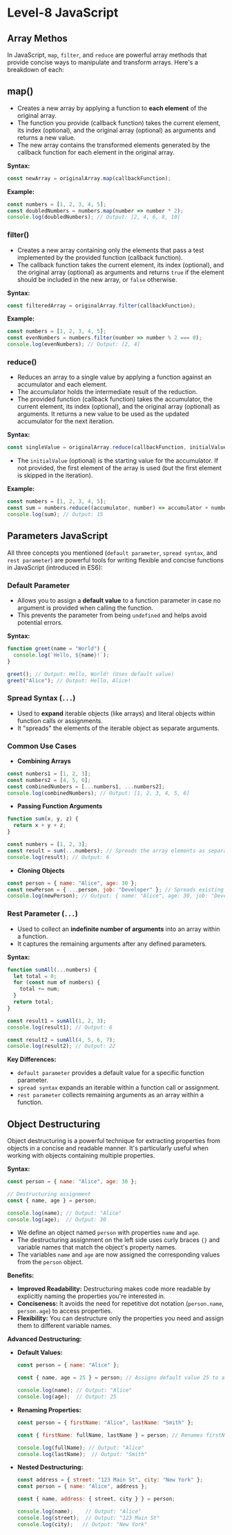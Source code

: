 # Level-8 JavaScript

## Array Methos

In JavaScript, `map`, `filter`, and `reduce` are powerful array methods that provide concise ways to manipulate and transform arrays. Here's a breakdown of each:

## map()

- Creates a new array by applying a function to **each element** of the original array.
- The function you provide (callback function) takes the current element, its index (optional), and the original array (optional) as arguments and returns a new value.
- The new array contains the transformed elements generated by the callback function for each element in the original array.

**Syntax:**

```javascript
const newArray = originalArray.map(callbackFunction);
```

**Example:**

```javascript
const numbers = [1, 2, 3, 4, 5];
const doubledNumbers = numbers.map(number => number * 2);
console.log(doubledNumbers); // Output: [2, 4, 6, 8, 10]
```

### filter()

- Creates a new array containing only the elements that pass a test implemented by the provided function (callback function).
- The callback function takes the current element, its index (optional), and the original array (optional) as arguments and returns `true` if the element should be included in the new array, or `false` otherwise.

**Syntax:**

```javascript
const filteredArray = originalArray.filter(callbackFunction);
```

**Example:**

```javascript
const numbers = [1, 2, 3, 4, 5];
const evenNumbers = numbers.filter(number => number % 2 === 0);
console.log(evenNumbers); // Output: [2, 4]
```

### reduce()

- Reduces an array to a single value by applying a function against an accumulator and each element.
- The accumulator holds the intermediate result of the reduction.
- The provided function (callback function) takes the accumulator, the current element, its index (optional), and the original array (optional) as arguments. It returns a new value to be used as the updated accumulator for the next iteration.

**Syntax:**

```javascript
const singleValue = originalArray.reduce(callbackFunction, initialValue);
```

- The `initialValue` (optional) is the starting value for the accumulator. If not provided, the first element of the array is used (but the first element is skipped in the iteration).

**Example:**

```javascript
const numbers = [1, 2, 3, 4, 5];
const sum = numbers.reduce((accumulator, number) => accumulator + number, 0); // Initial value is 0
console.log(sum); // Output: 15
```

## Parameters JavaScript

All three concepts you mentioned (`default parameter`, `spread syntax`, and `rest parameter`) are powerful tools for writing flexible and concise functions in JavaScript (introduced in ES6):

### Default Parameter

- Allows you to assign a **default value** to a function parameter in case no argument is provided when calling the function.
- This prevents the parameter from being `undefined` and helps avoid potential errors.

**Syntax:**

```javascript
function greet(name = "World") {
  console.log(`Hello, ${name}!`);
}

greet(); // Output: Hello, World! (Uses default value)
greet("Alice"); // Output: Hello, Alice!
```

### Spread Syntax (`...`)

- Used to **expand** iterable objects (like arrays) and literal objects within function calls or assignments.
- It "spreads" the elements of the iterable object as separate arguments.

### Common Use Cases

  - **Combining Arrays**

  ```javascript
  const numbers1 = [1, 2, 3];
  const numbers2 = [4, 5, 6];
  const combinedNumbers = [...numbers1, ...numbers2];
  console.log(combinedNumbers); // Output: [1, 2, 3, 4, 5, 6]
  ```

  - **Passing Function Arguments**

  ```javascript
  function sum(x, y, z) {
    return x + y + z;
  }

  const numbers = [1, 2, 3];
  const result = sum(...numbers); // Spreads the array elements as separate arguments
  console.log(result); // Output: 6
  ```

  - **Cloning Objects**

  ```javascript
  const person = { name: "Alice", age: 30 };
  const newPerson = { ...person, job: "Developer" }; // Spreads existing properties and adds a new one
  console.log(newPerson); // Output: { name: "Alice", age: 30, job: "Developer" }
  ```

### Rest Parameter (`...`)

- Used to collect an **indefinite number of arguments** into an array within a function.
- It captures the remaining arguments after any defined parameters.

**Syntax:**

```javascript
function sumAll(...numbers) {
  let total = 0;
  for (const num of numbers) {
    total += num;
  }
  return total;
}

const result1 = sumAll(1, 2, 3);
console.log(result1); // Output: 6

const result2 = sumAll(4, 5, 6, 7);
console.log(result2); // Output: 22
```

**Key Differences:**

- `default parameter` provides a default value for a specific function parameter.
- `spread syntax` expands an iterable within a function call or assignment.
- `rest parameter` collects remaining arguments as an array within a function.

## Object Destructuring

Object destructuring is a powerful technique for extracting properties from objects in a concise and readable manner. It's particularly useful when working with objects containing multiple properties.

**Syntax:**

```javascript
const person = { name: "Alice", age: 30 };

// Destructuring assignment
const { name, age } = person;

console.log(name); // Output: "Alice"
console.log(age);  // Output: 30
```

- We define an object named `person` with properties `name` and `age`.
- The destructuring assignment on the left side uses curly braces `{}` and variable names that match the object's property names.
- The variables `name` and `age` are now assigned the corresponding values from the `person` object.

**Benefits:**

- **Improved Readability:** Destructuring makes code more readable by explicitly naming the properties you're interested in.
- **Conciseness:** It avoids the need for repetitive dot notation (`person.name`, `person.age`) to access properties.
- **Flexibility:** You can destructure only the properties you need and assign them to different variable names.

**Advanced Destructuring:**

- **Default Values:**

  ```javascript
  const person = { name: "Alice" };

  const { name, age = 25 } = person; // Assigns default value 25 to age if it doesn't exist

  console.log(name); // Output: "Alice"
  console.log(age);  // Output: 25
  ```

- **Renaming Properties:**

  ```javascript
  const person = { firstName: "Alice", lastName: "Smith" };

  const { firstName: fullName, lastName } = person; // Renames firstName to fullName

  console.log(fullName); // Output: "Alice"
  console.log(lastName);  // Output: "Smith"
  ```

- **Nested Destructuring:**

  ```javascript
  const address = { street: "123 Main St", city: "New York" };
  const person = { name: "Alice", address };

  const { name, address: { street, city } } = person;

  console.log(name);    // Output: "Alice"
  console.log(street);  // Output: "123 Main St"
  console.log(city);   // Output: "New York"
  ```

